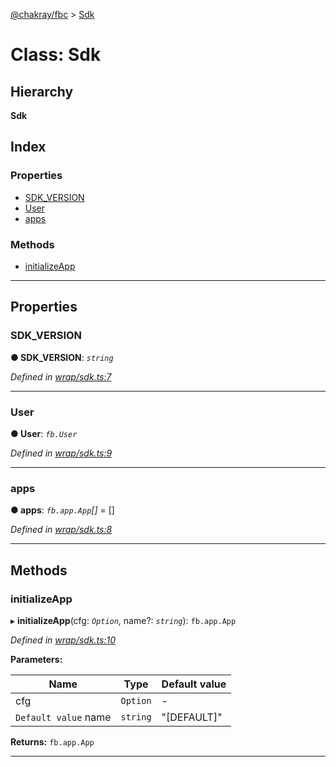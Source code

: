 [@chakray/fbc](../README.md) > [Sdk](../classes/sdk.md)

# Class: Sdk

## Hierarchy

**Sdk**

## Index

### Properties

* [SDK_VERSION](sdk.md#sdk_version)
* [User](sdk.md#user)
* [apps](sdk.md#apps)

### Methods

* [initializeApp](sdk.md#initializeapp)

---

## Properties

<a id="sdk_version"></a>

###  SDK_VERSION

**● SDK_VERSION**: *`string`*

*Defined in [wrap/sdk.ts:7](https://github.com/chakray/rig/blob/f9d02f0/projects/chakray/fbc/src/wrap/sdk.ts#L7)*

___
<a id="user"></a>

###  User

**● User**: *`fb.User`*

*Defined in [wrap/sdk.ts:9](https://github.com/chakray/rig/blob/f9d02f0/projects/chakray/fbc/src/wrap/sdk.ts#L9)*

___
<a id="apps"></a>

###  apps

**● apps**: *`fb.app.App`[]* =  []

*Defined in [wrap/sdk.ts:8](https://github.com/chakray/rig/blob/f9d02f0/projects/chakray/fbc/src/wrap/sdk.ts#L8)*

___

## Methods

<a id="initializeapp"></a>

###  initializeApp

▸ **initializeApp**(cfg: *`Option`*, name?: *`string`*): `fb.app.App`

*Defined in [wrap/sdk.ts:10](https://github.com/chakray/rig/blob/f9d02f0/projects/chakray/fbc/src/wrap/sdk.ts#L10)*

**Parameters:**

| Name | Type | Default value |
| ------ | ------ | ------ |
| cfg | `Option` | - |
| `Default value` name | `string` | &quot;[DEFAULT]&quot; |

**Returns:** `fb.app.App`

___

